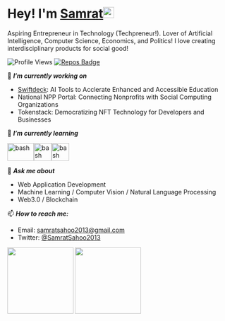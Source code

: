 # Hey! I'm [Samrat](https://samratsahoo.com)<img src="https://media.giphy.com/media/hvRJCLFzcasrR4ia7z/giphy.gif" width="25px"></img>

Aspiring Entrepreneur in Technology (Techpreneur!). Lover of Artificial Intelligence, Computer Science, Economics, and Politics! I love creating interdisciplinary products for social good!

![Profile Views](https://komarev.com/ghpvc/?username=SamratSahoo)
[![Repos Badge](https://badges.pufler.dev/repos/SamratSahoo)](https://badges.pufler.dev)

🔭 ***I’m currently working on***
- [Swiftdeck](https://swiftdeck.io/):  AI Tools to Acclerate Enhanced and Accessible Education
- National NPP Portal: Connecting Nonprofits with Social Computing Organizations
- Tokenstack: Democratizing NFT Technology for Developers and Businesses

🌱 ***I’m currently learning***
<p align="left"><img src="https://i.imgur.com/SGzq62v.png" alt="bash" width="60" height="40"/><img src="https://upload.wikimedia.org/wikipedia/commons/thumb/4/4c/Typescript_logo_2020.svg/1024px-Typescript_logo_2020.svg.png" alt="bash" width="40" height="40"/><img src="https://upload.wikimedia.org/wikipedia/commons/thumb/6/6f/Ethereum-icon-purple.svg/2048px-Ethereum-icon-purple.svg.png" alt="bash" width="40" height="40"/>
  
💬 ***Ask me about***
- Web Application Development
- Machine Learning / Computer Vision / Natural Language Processing
- Web3.0 / Blockchain

📫 ***How to reach me:***
- Email: samratsahoo2013@gmail.com
- Twitter: [@SamratSahoo2013](https://twitter.com/samratsahoo2013)

<a href="https://github-readme-stats.vercel.app/api?username=SamratSahoo&count_private=true&show_icons=true" target="_blank">
  <img align="left" height="150px" src="https://github-readme-stats.vercel.app/api?username=SamratSahoo&count_private=true&show_icons=true" />
</a>
<a href="https://github-readme-stats.vercel.app/api/top-langs/?username=SamratSahoo&layout=compact" target="_blank">
  <img align="left" height="150px" src="https://github-readme-stats.vercel.app/api/top-langs/?username=SamratSahoo&layout=compact" />
</a>
